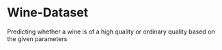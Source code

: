 # Wine-Dataset
Predicting whether a wine is of a high quality or ordinary quality based on the given parameters
